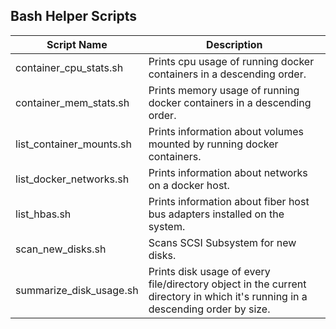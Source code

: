 ## Bash Helper Scripts

Script Name | Description
----------- | -----------
container_cpu_stats.sh | Prints cpu usage of running docker containers in a descending order.
container_mem_stats.sh | Prints memory usage of running docker containers in a descending order.
list_container_mounts.sh | Prints information about volumes mounted by running docker containers.
list_docker_networks.sh | Prints information about networks on a docker host.
list_hbas.sh | Prints information about fiber host bus adapters installed on the system.
scan_new_disks.sh | Scans SCSI Subsystem for new disks.
summarize_disk_usage.sh | Prints disk usage of every file/directory object in the current directory in which it's running in a descending order by size.
